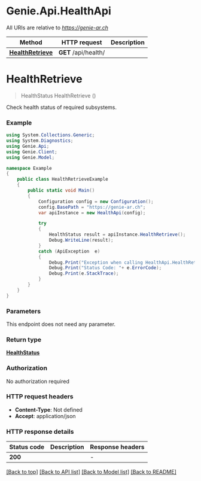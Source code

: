 # Genie.Api.HealthApi

All URIs are relative to *https://genie-ar.ch*

Method | HTTP request | Description
------------- | ------------- | -------------
[**HealthRetrieve**](HealthApi.md#healthretrieve) | **GET** /api/health/ | 


<a name="healthretrieve"></a>
# **HealthRetrieve**
> HealthStatus HealthRetrieve ()



Check health status of required subsystems.

### Example
```csharp
using System.Collections.Generic;
using System.Diagnostics;
using Genie.Api;
using Genie.Client;
using Genie.Model;

namespace Example
{
    public class HealthRetrieveExample
    {
        public static void Main()
        {
            Configuration config = new Configuration();
            config.BasePath = "https://genie-ar.ch";
            var apiInstance = new HealthApi(config);

            try
            {
                HealthStatus result = apiInstance.HealthRetrieve();
                Debug.WriteLine(result);
            }
            catch (ApiException  e)
            {
                Debug.Print("Exception when calling HealthApi.HealthRetrieve: " + e.Message );
                Debug.Print("Status Code: "+ e.ErrorCode);
                Debug.Print(e.StackTrace);
            }
        }
    }
}
```

### Parameters
This endpoint does not need any parameter.

### Return type

[**HealthStatus**](HealthStatus.md)

### Authorization

No authorization required

### HTTP request headers

 - **Content-Type**: Not defined
 - **Accept**: application/json


### HTTP response details
| Status code | Description | Response headers |
|-------------|-------------|------------------|
| **200** |  |  -  |

[[Back to top]](#) [[Back to API list]](../README.md#documentation-for-api-endpoints) [[Back to Model list]](../README.md#documentation-for-models) [[Back to README]](../README.md)

